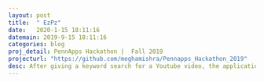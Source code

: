 ```yaml
---
layout: post
title:  " EzPz"
date:   2020-1-15 18:11:16
datemain: 2019-9-15 18:11:16
categories: blog
proj_detail: PennApps Hackathon |  Fall 2019
projecturl: "https://github.com/meghamishra/Pennapps_Hackathon_2019"
desc: After giving a keyword search for a Youtube video, the application scrapes data for the top videos and the comment section as well. Using natural language processing,  videos are ranked, based on what people wrote in the comments section. Our algorithm ensures that videos of higher scores were understood by more people, had concepts explained correctly, and were popular on the platform.
---
```


